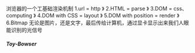 浏览器的一个工基础渲染机制
1.url = http 》 2.HTML = parse 》 3.DOM = css、computing 》
4.DOM with CSS = layout 》 5.DOM with position = render 》6.Bitmap
无论是图片，还是文字，最后传给计算机，通过显卡显示出来我们人眼能识别的光信号

##### Toy-Bowser
